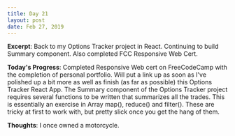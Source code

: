 ```yaml
---
title: Day 21
layout: post
date: Feb 27, 2019
---
```


**Excerpt**: Back to my Options Tracker project in React. Continuing to build Summary component. Also completed FCC Responsive Web Cert. 

**Today's Progress**: Completed Responsive Web cert on FreeCodeCamp with the completion of personal portfolio. Will put a link up as soon as I've polished up a bit more as well as finish (as far as possible) this Options Tracker React App. The Summary component of the Options Tracker project requires several functions to be written that summarizes all the trades. This is essentially an exercise in Array map(), reduce() and filter(). These are tricky at first to work with, but pretty slick once you get the hang of them. 

**Thoughts**: I once owned a motorcycle.